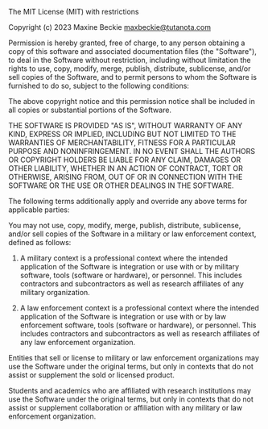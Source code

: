 The MIT License (MIT) with restrictions

Copyright (c) 2023 Maxine Beckie <maxbeckie@tutanota.com>

Permission is hereby granted, free of charge, to any person obtaining a copy
of this software and associated documentation files (the "Software"), to deal
in the Software without restriction, including without limitation the rights
to use, copy, modify, merge, publish, distribute, sublicense, and/or sell
copies of the Software, and to permit persons to whom the Software is
furnished to do so, subject to the following conditions:

The above copyright notice and this permission notice shall be included in
all copies or substantial portions of the Software.

THE SOFTWARE IS PROVIDED "AS IS", WITHOUT WARRANTY OF ANY KIND, EXPRESS OR
IMPLIED, INCLUDING BUT NOT LIMITED TO THE WARRANTIES OF MERCHANTABILITY,
FITNESS FOR A PARTICULAR PURPOSE AND NONINFRINGEMENT. IN NO EVENT SHALL THE
AUTHORS OR COPYRIGHT HOLDERS BE LIABLE FOR ANY CLAIM, DAMAGES OR OTHER
LIABILITY, WHETHER IN AN ACTION OF CONTRACT, TORT OR OTHERWISE, ARISING FROM,
OUT OF OR IN CONNECTION WITH THE SOFTWARE OR THE USE OR OTHER DEALINGS IN
THE SOFTWARE.

The following terms additionally apply and override any above terms for
applicable parties:

You may not use, copy, modify, merge, publish, distribute, sublicense,
and/or sell copies of the Software in a military or law enforcement context,
defined as follows:

1. A military context is a professional context where the intended application
of the Software is integration or use with or by military software, tools
(software or hardware), or personnel. This includes contractors and
subcontractors as well as research affiliates of any military	organization.

2. A law enforcement context is a professional context where the intended
application of the Software is integration or use with or by law enforcement
software, tools (software or hardware), or personnel. This includes
contractors and subcontractors as well as research affiliates of any law
enforcement organization.

Entities that sell or license to military or law enforcement organizations
may use the Software under the original terms, but only in contexts that do
not assist or supplement the sold or licensed product.

Students and academics who are affiliated with research institutions may use
the Software under the original terms, but only in contexts that do not assist
or supplement collaboration or affiliation with any military or law
enforcement organization.
